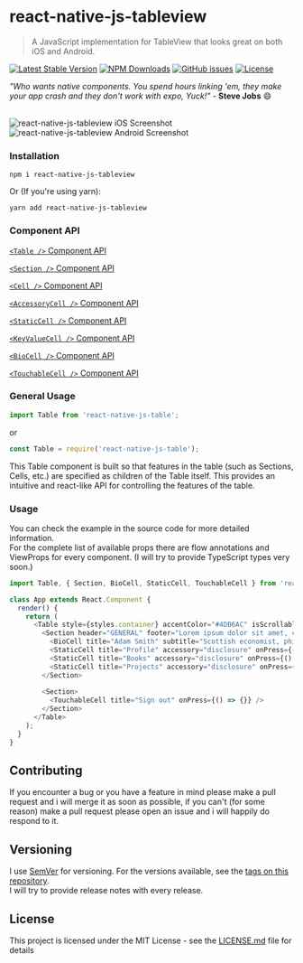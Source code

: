 # react-native-js-tableview
> A JavaScript implementation for TableView that looks great on both iOS and Android.

[![Latest Stable Version](https://img.shields.io/npm/v/react-native-js-tableview.svg)](https://www.npmjs.com/package/react-native-js-tableview)
[![NPM Downloads](https://img.shields.io/npm/dm/react-native-js-tableview.svg)](https://www.npmjs.com/package/react-native-js-tableview)
[![GitHub issues](https://img.shields.io/github/issues-raw/mohakapt/react-native-js-tableview.svg)](https://github.com/mohakapt/react-native-js-tableview/issues)
[![License](https://img.shields.io/github/license/mohakapt/react-native-js-tableview.svg)](https://github.com/mohakapt/react-native-js-tableview)

_"Who wants native components. You spend hours linking 'em, they make your app crash and they don't work with expo, Yuck!"_ - **Steve Jobs** 😄
<br/><br/>

![react-native-js-tableview iOS Screenshot](https://raw.githubusercontent.com/mohakapt/react-native-js-tableview/master/images/screenshot_ios.gif)
![react-native-js-tableview Android Screenshot](https://raw.githubusercontent.com/mohakapt/react-native-js-tableview/master/images/screenshot_android.gif)


### Installation
```
npm i react-native-js-tableview
```
Or (If you're using yarn):

```
yarn add react-native-js-tableview
```


### Component API

[`<Table />` Component API](docs/table.md)

[`<Section />` Component API](docs/section.md)

[`<Cell />` Component API](docs/cell.md)

[`<AccessoryCell />` Component API](docs/accessorycell.md)

[`<StaticCell />` Component API](docs/staticcell.md)

[`<KeyValueCell />` Component API](docs/keyvaluecell.md)

[`<BioCell />` Component API](docs/biocell.md)

[`<TouchableCell />` Component API](docs/touchablecell.md)


### General Usage

```js
import Table from 'react-native-js-table';
```
or

```js
const Table = require('react-native-js-table');
```

This Table component is built so that features in the table (such as Sections, Cells, etc.) are
specified as children of the Table itself. This provides an intuitive and react-like API for
controlling the features of the table.


### Usage

You can check the example in the source code for more detailed information.<br/>For the complete list of available props there are flow annotations and ViewProps for every component. (I will try to provide TypeScript types very soon.)

```js
import Table, { Section, BioCell, StaticCell, TouchableCell } from 'react-native-js-tableview';

class App extends React.Component {
  render() {
    return (
      <Table style={styles.container} accentColor="#4DB6AC" isScrollable={true}>
        <Section header="GENERAL" footer="Lorem ipsum dolor sit amet, consectetur adipiscing elit.">
          <BioCell title="Adam Smith" subtitle="Scottish economist, philosopher, and author." />
          <StaticCell title="Profile" accessory="disclosure" onPress={() => {}} />
          <StaticCell title="Books" accessory="disclosure" onPress={() => {}} />
          <StaticCell title="Projects" accessory="disclosure" onPress={() => {}} />
        </Section>
        
        <Section>
          <TouchableCell title="Sign out" onPress={() => {}} />
        </Section>
      </Table>
    );
  }
}
```


## Contributing
If you encounter a bug or you have a feature in mind please make a pull request and i will merge it as soon as possible, if you can't (for some reason) make a pull request please open an issue and i will happily do respond to it.


## Versioning
I use [SemVer](http://semver.org/) for versioning. For the versions available, see the [tags on this repository](https://github.com/mohakapt/react-native-js-tableview/tags).<br/>
I will try to provide release notes with every release.


## License
This project is licensed under the MIT License - see the [LICENSE.md](https://github.com/mohakapt/react-native-js-tableview/blob/master/LICENSE) file for details
